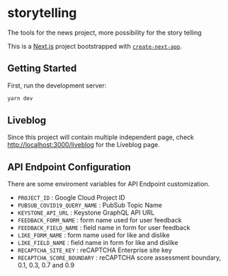 # storytelling
The tools for the news project, more possibility for the story telling

This is a [Next.js](https://nextjs.org/) project bootstrapped with [`create-next-app`](https://github.com/vercel/next.js/tree/canary/packages/create-next-app).

## Getting Started

First, run the development server:

```bash
yarn dev
```

## Liveblog

Since this project will contain multiple independent page, check [http://localhost:3000/liveblog](http://localhost:3000) for the Liveblog page.

## API Endpoint Configuration

There are some enviroment variables for API Endpoint customization.

* `PROJECT_ID` : Google Cloud Project ID
* `PUBSUB_COVID19_QUERY_NAME` : PubSub Topic Name
* `KEYSTONE_API_URL` : Keystone GraphQL API URL
* `FEEDBACK_FORM_NAME` : form name used for user feedback
* `FEEDBACK_FIELD_NAME` : field name in form for user feedback
* `LIKE_FORM_NAME` : form name used for like and dislike
* `LIKE_FIELD_NAME` : field name in form for like and dislike
* `RECAPTCHA_SITE_KEY` : reCAPTCHA Enterprise site key
* `RECAPTCHA_SCORE_BOUNDARY` : reCAPTCHA score assessment boundary, 0.1, 0.3, 0.7 and 0.9
